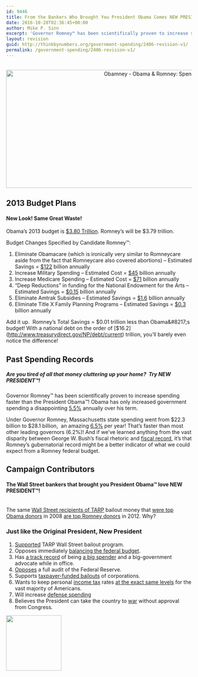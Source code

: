 ```yaml
---
id: 9446
title: From the Bankers Who Brought You President Obama Comes NEW PRESIDENT™!
date: 2016-10-28T02:36:45+00:00
author: Mike P. Sinn
excerpt: 'Governor Romney™ has been scientifically proven to increase spending faster than the President Obama™! Obama has only increased government spending a disappointing 5.5% annually over his term.'
layout: revision
guid: http://thinkbynumbers.org/government-spending/2406-revision-v1/
permalink: /government-spending/2406-revision-v1/
---
```

<p style="text-align: center;">
  <a href="http://thinkbynumbers.org/wp-content/uploads/2012/11/Obamney-Obama-Romney-Spending-Contributors-Infographic.jpg"><br /> </a><a href="https://i1.wp.com/thinkbynumbers.org/wp-content/uploads/2012/11/Obamney-Obama-Romney-Spending-Contributors-Infographic.jpg"><img class="alignnone wp-image-2543 size-full" title="Obamney - Obama & Romney: Spending & Contributors Infographic" src="https://i1.wp.com/thinkbynumbers.org/wp-content/uploads/2012/11/Obamney-Obama-Romney-Spending-Contributors-Infographic.jpg?resize=960%2C320" width="960" height="320" srcset="https://i1.wp.com/thinkbynumbers.org/wp-content/uploads/2012/11/Obamney-Obama-Romney-Spending-Contributors-Infographic.jpg?w=960&ssl=1 960w, https://i1.wp.com/thinkbynumbers.org/wp-content/uploads/2012/11/Obamney-Obama-Romney-Spending-Contributors-Infographic.jpg?resize=300%2C100&ssl=1 300w, https://i1.wp.com/thinkbynumbers.org/wp-content/uploads/2012/11/Obamney-Obama-Romney-Spending-Contributors-Infographic.jpg?resize=768%2C256&ssl=1 768w, https://i1.wp.com/thinkbynumbers.org/wp-content/uploads/2012/11/Obamney-Obama-Romney-Spending-Contributors-Infographic.jpg?resize=672%2C224&ssl=1 672w, https://i1.wp.com/thinkbynumbers.org/wp-content/uploads/2012/11/Obamney-Obama-Romney-Spending-Contributors-Infographic.jpg?resize=480%2C160&ssl=1 480w" sizes="(max-width: 960px) 100vw, 960px" data-recalc-dims="1" /></a>
</p>

## 2013 Budget Plans

#### New Look! Same Great Waste!

Obama&#8217;s 2013 budget is [$3.80 Trillion](https://en.wikipedia.org/wiki/2013_United_States_federal_budget). Romney&#8217;s will be $3.79 trillion.

Budget Changes Specified by Candidate Romney™:

  1. Eliminate Obamacare (which is ironically very similar to Romneycare aside from the fact that Romneycare also covered abortions) &#8211; Estimated Savings = [$122](http://www.forbes.com/forbes/welcome/?toURL=http://www.forbes.com/sites/aroy/2012/07/27/cbo-obamacare-will-spend-more-tax-more-and-reduce-the-deficit-less-than-we-previously-thought/&refURL=http://thinkbynumbers.org&referrer=http://thinkbynumbers.org) billion annually
  2. Increase Military Spending &#8211; Estimated Cost = [$45](https://myaccount.nytimes.com/auth/login?URI=http%3A%2F%2Fwww.nytimes.com%2F2011%2F11%2F07%2Fworld%2Fpanetta-weighs-military-cuts-once-thought-out-of-bounds.html%3F_r%3D5&REFUSE_COOKIE_ERROR=SHOW_ERROR) billion annually
  3. Increase Medicare Spending &#8211; Estimated Cost = [$71](http://www.factcheck.org/2012/08/a-campaign-full-of-mediscare/) billion annually
  4. &#8220;Deep Reductions&#8221; in funding for the National Endowment for the Arts &#8211; Estimated Savings = [$0.15](https://www.philanthropy.com/article/Arts-Spending-Cut-as-2012/195421) billion annually
  5. Eliminate Amtrak Subsidies &#8211; Estimated Savings = [$1.6](http://reason.com/archives/2011/11/09/absolutely-profligate) billion annually
  6. Eliminate Title X Family Planning Programs &#8211; Estimated Savings = [$0.3](http://khn.org/news/planned-parenthood-title-10/) billion annually

Add it up.  Romney&#8217;s Total Savings = $0.01 trillion less than Obama&#8217;s budget! With a national debt on the order of [$16.2](http://www.treasurydirect.gov/NP/debt/current) trillion, you’ll barely even notice the difference!

## Past Spending Records

##### Are you tired of all that money cluttering up your home?  Try NEW PRESIDENT™!

Governor Romney™ has been scientifically proven to increase spending faster than the President Obama™! Obama has only increased government spending a disappointing [5.5%](https://www.washingtonpost.com/blogs/fact-checker/post/the-facts-about-the-growth-of-spending-under-obama/2012/05/24/gJQAIJh6nU_blog.html) annually over his term.

Under Governor Romney, Massachusetts state spending went from $22.3 billion to $28.1 billion,  an amazing [6.5%](https://myaccount.nytimes.com/auth/login?URI=http%3A%2F%2Fthecaucus.blogs.nytimes.com%2F2007%2F12%2F31%2Fclarification-on-huckabee-and-romney-spending%2F%3F_r%3D5&REFUSE_COOKIE_ERROR=SHOW_ERROR) per year! That’s faster than most other leading governors (6.2%)! And if we&#8217;ve learned anything from the vast disparity between George W. Bush’s fiscal rhetoric and [fiscal record](https://www.mercatus.org/publication/spending-under-president-george-w-bush), it’s that Romney’s gubernatorial record might be a better indicator of what we could expect from a Romney federal budget.

## Campaign Contributors

<h4 dir="ltr">
  The Wall Street bankers that brought you President Obama™ love NEW PRESIDENT™!
</h4>

<strong id="internal-source-marker_0.35371873271651566"><br /> </strong>The same [Wall Street recipients of TARP](http://www.opensecrets.org/news/2009/02/tarp-recipients-paid-out-114-m/) bailout money that [were top Obama donors](http://www.opensecrets.org/pres08/contrib.php?cycle=2008&cid=N00009638) in 2008 [are top Romney donors](http://www.opensecrets.org/pres12/contrib.php?cycle=2012&id=N00000286) in 2012. Why?

### Just like the Original President, New President

  1. [Supported](http://www.youtube.com/watch?feature=player_embedded&v=aX6T--U8Ll8) TARP Wall Street bailout program.
  2. Opposes immediately [balancing the federal budget](http://theeconomiccollapseblog.com/archives/there-is-not-going-to-be-a-solution-to-our-economic-problems-on-the-national-level).
  3. Has [a track record](http://endoftheamericandream.com/archives/16-reasons-why-mitt-romney-would-be-a-really-really-bad-president) of being [a big spender](http://endoftheamericandream.com/archives/17-reasons-why-a-vote-for-mitt-romney-is-a-vote-for-the-new-world-order) and a big-government advocate while in office.
  4. [Opposes](http://www.thepoliticalguide.com/Profiles/Governor/Massachusetts/Mitt_Romney/Views/The_Federal_Reserve/) a full audit of the Federal Reserve.
  5. Supports [taxpayer-funded bailouts](http://www.dailykos.com/story/2012/02/17/1065790/-Mitt-Romney-s-bailout-problem) of corporations.
  6. Wants to keep personal <a href="https://turbotax.intuit.com/" target="_blank">income tax</a> rates [at the exact same levels](http://www.businessinsider.com/mitt-romney-tax-rates-low-2012-7) for the vast majority of Americans.
  7. Will increase [defense spending](http://www.rawstory.com/2011/02/defense-enjoys-short-term-boost-under-obama-budget/)
  8. Believes the President can take the country to [war](http://crooksandliars.com/nicole-belle/romney-president-has-power-act-unilat) without approval from Congress.

<a href="http://thinkbynumbers.org/government-spending/from-the-bankers-who-brought-you-president-obama-comes-new-president/attachment/obamney-obama-romney-spending-infographic-ad-version-11-1-12-thumbnail/" rel="attachment wp-att-2558"><img class="aligncenter size-thumbnail wp-image-2558" title="Obamney-Obama-Romney-Spending-Infographic-Ad-Version-11-1-12-thumbnail" src="https://i2.wp.com/thinkbynumbers.org/wp-content/uploads/2012/11/Obamney-Obama-Romney-Spending-Infographic-Ad-Version-11-1-12-thumbnail-150x150.jpg?resize=150%2C150" alt="" width="150" height="150" srcset="https://i1.wp.com/thinkbynumbers.org/wp-content/uploads/2012/11/Obamney-Obama-Romney-Spending-Infographic-Ad-Version-11-1-12-thumbnail.jpg?resize=150%2C150&ssl=1 150w, https://i1.wp.com/thinkbynumbers.org/wp-content/uploads/2012/11/Obamney-Obama-Romney-Spending-Infographic-Ad-Version-11-1-12-thumbnail.jpg?w=300&ssl=1 300w" sizes="(max-width: 150px) 100vw, 150px" data-recalc-dims="1" /></a>